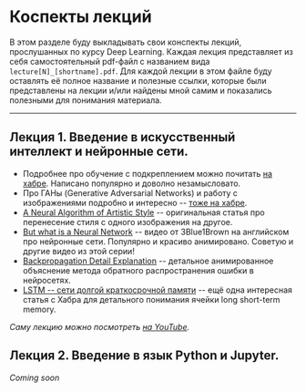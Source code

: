 ﻿# Коспекты лекций

В этом разделе буду выкладывать свои конспекты лекций, прослушанных по курсу Deep Learning. Каждая лекция представляет из себя самостоятельный pdf-файл с названием вида `lecture[N]_[shortname].pdf`. Для каждой лекции в этом файле буду оставлять её полное название и полезные ссылки, которые были представлены на лекции и/или найдены мной самим и показались полезными для понимания материала.

---

## Лекция 1. Введение в искусственный интеллект и нейронные сети.

* Подробнее про обучение с подкреплением можно почитать [на хабре](https://habr.com/ru/company/otus/blog/429090/). Написано популярно и доволно незамысловато.
* Про ГАНы (Generative Adversarial Networks) и работу с изображениями подробно и интересно -- [тоже на хабре](https://habr.com/ru/company/otus/blog/429090/).
* [A Neural Algorithm of Artistic Style](https://arxiv.org/pdf/1508.06576.pdf) -- оригинальная статья про перенесение стиля с одного изображения на другое.
* [But what is a Neural Network](https://www.youtube.com/watch?v=aircAruvnKk) -- видео от 3Blue1Brown на английском про нейронные сети. Популярно и красиво анимировано. Советую и другие видео из этой серии!
* [Backpropagation Detail Explanation](https://www.youtube.com/watch?v=imV9R6AM8UI) -- детальное анимированное объяснение метода обратного распространения ошибки в нейросетях.
* [LSTM -- сети долгой краткосрочной памяти](https://habr.com/ru/company/wunderfund/blog/331310/) -- ещё одна интересная статья с Хабра для детального понимания ячейки long short-term memory.

*Саму лекцию можно посмотреть [на YouTube](https://www.youtube.com/watch?v=4JpVc-hwPlQ).*

## Лекция 2. Введение в язык Python и Jupyter.
*Coming soon*